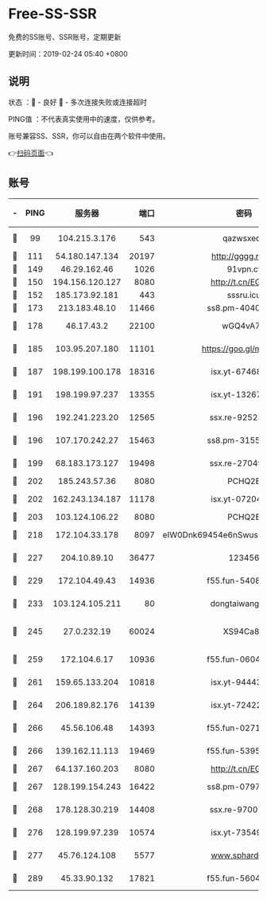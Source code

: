 # Free-SS-SSR

免费的SS账号、SSR账号，定期更新

更新时间：2019-02-24 05:40 +0800

## 说明

状态     ：🙂 - 良好 🙁 - 多次连接失败或连接超时

PING值   ：不代表真实使用中的速度，仅供参考。

账号兼容SS、SSR，你可以自由在两个软件中使用。

👉[扫码页面](https://liesauer.github.io/free-ss-ssr.github.io/)👈

## 账号

|-|PING|服务器|端口|密码|加密方式|区域|
|:----:|:----:|:-----:|-----:|:----:|:----:|:----:|
|🙂|99|104.215.3.176|543|qazwsxedc|aes-256-gcm|JP|
|🙂|111|54.180.147.134|20197|http://gggg.rocks|chacha20|KR|
|🙂|149|46.29.162.46|1026|91vpn.cf|rc4-md5|RU|
|🙂|150|194.156.120.127|8080|http://t.cn/EGJIyrl|rc4-md5|RU|
|🙂|152|185.173.92.181|443|sssru.icu|rc4-md5|RU|
|🙂|173|213.183.48.10|11466|ss8.pm-40405926|rc4-md5|RU|
|🙂|178|46.17.43.2|22100|wGQ4vA7D|aes-256-gcm|RU|
|🙂|185|103.95.207.180|11101|https://goo.gl/m1zu1p|chacha20-ietf|CN|
|🙂|187|198.199.100.178|18316|isx.yt-67468554|aes-256-cfb|US|
|🙂|191|198.199.97.237|13355|isx.yt-13267292|aes-256-cfb|US|
|🙂|196|192.241.223.20|12565|ssx.re-92523210|aes-256-cfb|US|
|🙂|196|107.170.242.27|15463|ss8.pm-31553028|aes-256-cfb|US|
|🙂|199|68.183.173.127|19498|ssx.re-27049875|aes-256-cfb|US|
|🙂|202|185.243.57.36|8080|PCHQ2E|rc4-md5|US|
|🙂|202|162.243.134.187|11178|isx.yt-07204971|aes-256-cfb|US|
|🙂|203|103.124.106.22|8080|PCHQ2E|rc4-md5|US|
|🙂|218|172.104.33.178|8097|eIW0Dnk69454e6nSwuspv9DmS201tQ0D|aes-256-cfb|SG|
|🙂|227|204.10.89.10|36477|123456|aes-256-cfb|US|
|🙂|229|172.104.49.43|14936|f55.fun-54084104|aes-256-cfb|SG|
|🙂|233|103.124.105.211|80|dongtaiwang.com|aes-256-cfb|US|
|🙂|245|27.0.232.19|60024|XS94Ca8K|xchacha20-ietf-poly1305|HK|
|🙂|259|172.104.6.17|10936|f55.fun-06041209|aes-256-cfb|US|
|🙂|261|159.65.133.204|10818|isx.yt-94443134|aes-256-cfb|SG|
|🙂|264|206.189.82.176|14139|isx.yt-72422097|aes-256-cfb|SG|
|🙂|266|45.56.106.48|14393|f55.fun-02711157|aes-256-cfb|US|
|🙂|266|139.162.11.113|19469|f55.fun-53953321|aes-256-cfb|SG|
|🙂|267|64.137.160.203|8080|http://t.cn/EGJIyrl|rc4-md5|CA|
|🙂|267|128.199.154.243|16422|ss8.pm-07972261|aes-256-cfb|SG|
|🙂|268|178.128.30.219|14408|ssx.re-97001746|aes-256-cfb|SG|
|🙂|276|128.199.97.239|10574|isx.yt-73549094|aes-256-cfb|SG|
|🙂|277|45.76.124.108|5577|www.sphard.com|aes-256-cfb|AU|
|🙂|289|45.33.90.132|17821|f55.fun-56045403|aes-256-cfb|US|
